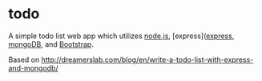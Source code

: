 todo
====

A simple todo list web app which utilizes [node.js](http://nodejs.org/), [express]([express](http://expressjs.com/),
[mongoDB](http://www.mongodb.org/), and [Bootstrap](http://twitter.github.com/bootstrap/).

Based on http://dreamerslab.com/blog/en/write-a-todo-list-with-express-and-mongodb/